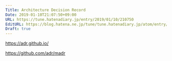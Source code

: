 ```yaml
---
Title: Architecture Decision Record
Date: 2019-01-10T21:07:50+09:00
URL: https://tune.hatenadiary.jp/entry/2019/01/10/210750
EditURL: https://blog.hatena.ne.jp/tune/tune.hatenadiary.jp/atom/entry/10257846132693092139
Draft: true
---
```


https://adr.github.io/

https://github.com/adr/madr

